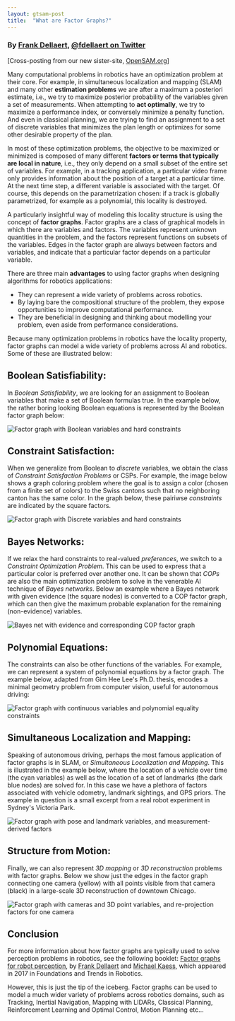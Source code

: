 ```yaml
---
layout: gtsam-post
title:  "What are Factor Graphs?"
---
```


### By [Frank Dellaert](https://dellaert.github.io), [@fdellaert on Twitter](http://twitter.com/fdellaert)

[Cross-posting from our new sister-site, [OpenSAM.org](https://opensam.org/opensam.org/2020/05/26/factor-graphs.html)]

Many computational problems in robotics have an optimization problem at their core. For example, in simultaneous localization and mapping (SLAM) and many other **estimation problems** we are after a maximum a posteriori estimate, i.e., we try to maximize posterior probability of the variables given a set of measurements. When attempting to **act optimally**, we try to maximize a performance index, or conversely minimize a penalty function. And even in classical planning, we are trying to find an assignment to a set of discrete variables that minimizes the plan length or optimizes for some other desirable property of the plan.

In most of these optimization problems, the objective to be maximized or minimized is composed of many different **factors or terms that typically are local in nature**, i.e., they only depend on a small subset of the entire set of variables. For example, in a tracking application, a particular video frame only provides information about the position of a target at a particular time. At the next time step, a different variable is associated with the target. Of course, this depends on the parametrization chosen: if a track is globally parametrized, for example as a polynomial, this locality is destroyed. 

A particularly insightful way of modeling this locality structure is using the concept of **factor graphs**. Factor graphs are a class of graphical models in which there are variables and factors. The variables represent unknown quantities in the problem, and the factors represent functions on subsets of the variables. Edges in the factor graph are always between factors and variables, and indicate that a particular factor depends on a particular variable.

There are three main **advantages** to using factor graphs when designing algorithms for robotics applications:
- They can represent a wide variety of problems across robotics.
- By laying bare the compositional structure of the problem, they expose opportunities to improve computational performance.
- They are beneficial in designing and thinking about modelling your problem, even aside from performance considerations.

Because many optimization problems in robotics have the locality property, factor graphs can model a wide variety of problems across AI and robotics. Some of these are illustrated below:

## Boolean Satisfiability:

In *Boolean Satisfiability*, we are looking for an assignment to Boolean variables that make a set of Boolean formulas true. In the example below, the rather boring looking Boolean equations is represented by the Boolean factor graph below:

![Factor graph with Boolean variables and hard constraints](/assets/fg-images/image6.png "Factor graph with Boolean variables and hard constraints")


## Constraint Satisfaction:

When we generalize from Boolean to *discrete* variables, we obtain the class of *Constraint Satisfaction Problems* or CSPs. For example, the image below shows a graph coloring problem where the goal is to assign a color (chosen from a finite set of colors) to the Swiss cantons such that no neighboring canton has the same color. In the graph below, these pairiwse *constraints* are indicated by the square factors.

![Factor graph with Discrete variables and hard constraints](/assets/fg-images/image3.png "Factor graph with Discrete variables and hard constraints")

## Bayes Networks:


If we relax the hard constraints to real-valued *preferences*, we switch to a *Constraint Optimization Problem*. This can be used to express that a particular color is preferred over another one. It can be shown that *COPs* are also the main optimization problem to solve in the venerable AI technique of *Bayes networks*. Below an example where a Bayes network with given evidence (the square nodes) is converted to a COP factor graph, which can then give the maximum probable explanation for the remaining (non-evidence) variables.


![Bayes net with evidence and corresponding COP factor graph](/assets/fg-images/image5.png "Bayes net with evidence and corresponding COP factor graph")


## Polynomial Equations:

The constraints can also be other functions of the variables. For example, we can represent a system of polynomial equations by a factor graph. The example below, adapted from Gim Hee Lee's Ph.D. thesis, encodes a minimal geometry problem from computer vision, useful for autonomous driving:

![Factor graph with continuous variables and polynomial equality constraints](/assets/fg-images/image2.png "Factor graph with continuous variables and polynomial equality constraints")


## Simultaneous Localization and Mapping:

Speaking of autonomous driving, perhaps the most famous application of factor graphs is in SLAM, or *Simultaneous Localization and Mapping*. This is illustrated in the example below, where the location of a vehicle over time (the cyan variables) as well as the location of a set of landmarks (the dark blue nodes) are solved for. In this case we have a plethora of factors associated with vehicle odometry, landmark sightings, and GPS priors. The example in question is a small excerpt from a real robot experiment in Sydney's Victoria Park.

![Factor graph with pose and landmark variables, and measurement-derived factors](/assets/fg-images/image1.png "Factor graph with pose and landmark variables, and measurement-derived factors")


## Structure from Motion:

Finally, we can also represent *3D mapping* or *3D reconstruction* problems with factor graphs. Below we show just the edges in the factor graph connecting one camera (yellow) with all points visible from that camera (black) in a large-scale 3D reconstruction of downtown Chicago.

![Factor graph with cameras and 3D point variables, and re-projection factors for one camera](/assets/fg-images/image4.png "Factor graph with cameras and 3D point variables, and re-projection factors for one camera")

## Conclusion

For more information about how factor graphs are typically used to solve perception problems in robotics, see the following booklet: [Factor graphs for robot perception](http://www.cc.gatech.edu/~dellaert/pubs/Dellaert17fnt.pdf), by [Frank Dellaert](https://dellaert.github.io) and [Michael Kaess](https://frc.ri.cmu.edu/~kaess/), which appeared in 2017 in Foundations and Trends in Robotics.

However, this is just the tip of the iceberg. Factor graphs can be used to model a much wider variety of problems across robotics domains, such as Tracking, Inertial Navigation, Mapping with LIDARs, Classical Planning, Reinforcement Learning and Optimal Control, Motion Planning etc...



